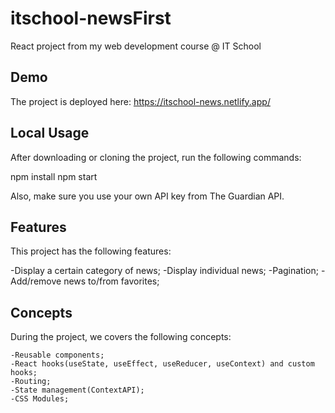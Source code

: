 # itschool-newsFirst 
React project from my web development course @ IT School

## Demo
The project is deployed here: https://itschool-news.netlify.app/

## Local Usage

After downloading or cloning the project, run the following commands:

npm install
npm start

Also, make sure you use your own API key from The Guardian API.

## Features

This project has the following features:

   -Display a certain category of news;
   -Display individual news;
   -Pagination;
   -Add/remove news to/from favorites;

## Concepts

During the project, we covers the following concepts:

    -Reusable components;
    -React hooks(useState, useEffect, useReducer, useContext) and custom hooks;
    -Routing;
    -State management(ContextAPI);
    -CSS Modules;
    
